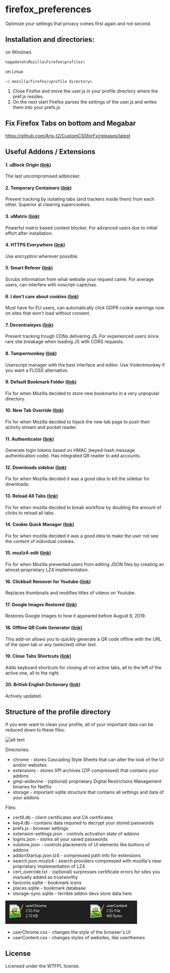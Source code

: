 # firefox_preferences
Optimize your settings that privacy comes first again and not second.

## Installation and directories:
on Windows
```
%appdata%\Mozilla\Firefox\profiles\
```
on Linux
```
~/.mozilla/firefox/<profile directory>
```

1) Close Firefox and move the user.js in your profile directory where the pref.js resides.
2) On the next start Firefox parses the settings of the user.js and writes them into your prefs.js 

## Fix Firefox Tabs on bottom and Megabar

https://github.com/Aris-t2/CustomCSSforFx/releases/latest

## Useful Addons / Extensions

#### 1. uBlock Origin ([link](https://addons.mozilla.org/en-US/firefox/addon/ublock-origin/))
The last uncompromised adblocker.

#### 2. Temporary Containers ([link](https://addons.mozilla.org/en-US/firefox/addon/temporary-containers/))
Prevent tracking by isolating tabs (and trackers inside them) from each other. Superior at clearing supercookies.

#### 3. uMatrix ([link](https://addons.mozilla.org/en-US/firefox/addon/umatrix/))
Powerful matrix based content blocker. For advanced users due to initial effort after installation.

#### 4. HTTPS Everywhere ([link](https://addons.mozilla.org/en-US/firefox/addon/https-everywhere/))
Use encryption wherever possible.

#### 5. Smart Referer ([link](https://addons.mozilla.org/en-US/firefox/addon/smart-referer/))
Scrubs information from what website your request came. For average users, can interfere with noscript-captchas.

#### 6. I don't care about cookies ([link](https://addons.mozilla.org/en-US/firefox/addon/i-dont-care-about-cookies/))
Must have for EU users, can automatically click GDPR cookie warnings now on sites that won't load without consent.

#### 7. Decentraleyes ([link](https://addons.mozilla.org/en-US/firefox/addon/decentraleyes/))
Prevent tracking trough CDNs delivering JS. For experienced users since rare site breakage when loading JS with CORS requests.

#### 8. Tampermonkey ([link](https://addons.mozilla.org/en-US/firefox/addon/tampermonkey/))
Userscript manager with the best interface and editor. Use Violentmonkey if you want a FLOSS alternative.

#### 9. Default Bookmark Folder ([link](https://addons.mozilla.org/en-US/firefox/addon/default-bookmark-folder/))
Fix for when Mozilla decided to store new bookmarks in a very unpopular directory.

#### 10. New Tab Override ([link](https://addons.mozilla.org/en-US/firefox/addon/new-tab-override/))
Fix for when Mozilla decided to hijack the new tab page to push their activity stream and pocket reader.

#### 11. Authenticator ([link](https://addons.mozilla.org/en-US/firefox/addon/auth-helper/))
Generate login tokens based on HMAC (keyed-hash message authentication code). Has integrated QR reader to add accounts.

#### 12. Downloads sidebar ([link](https://addons.mozilla.org/en-US/firefox/addon/downloads-sidebar/))
Fix for when Mozilla decided it was a good idea to kill the sidebar for downloads.

#### 13. Reload All Tabs ([link](https://addons.mozilla.org/en-US/firefox/addon/reload-all-tabs/))
Fix for when mozilla decided to break workflow by doubling the amount of clicks to reload all tabs.

#### 14. Cookie Quick Manager ([link](https://addons.mozilla.org/en-US/firefox/addon/cookie-quick-manager/))
Fix for when mozilla decided it was a good idea to make the user not see the content of individual cookies.

#### 15. mozlz4-edit ([link](https://addons.mozilla.org/en-US/firefox/addon/mozlz4-edit/))
Fix for when Mozilla prevented users from editing JSON files by creating an almost-proprietary LZ4 implementation.

#### 16. Clickbait Remover for Youtube ([link](https://addons.mozilla.org/en-US/firefox/addon/clickbait-remover-for-youtube/))
Replaces thumbnails and modifies titles of videos on Youtube.

#### 17. Google Images Restored ([link](https://addons.mozilla.org/en-US/firefox/addon/google-images-restored/))
Restores Google Images to how it appeared before August 6, 2019.

#### 18. Offline QR Code Generator ([link](https://addons.mozilla.org/en-US/firefox/addon/offline-qr-code-generator/))
This add-on allows you to quickly generate a QR code offline with the URL of the open tab or any (selected) other text.

#### 19. Close Tabs Shortcuts ([link](https://addons.mozilla.org/en-US/firefox/addon/close-tabs-shortcuts/))
Adds keyboard shortcuts for closing all not active tabs, all to the left of the active one, all to the right.

#### 20. British English Dictionary ([link](https://addons.mozilla.org/en-US/firefox/addon/british-english-dictionary-2/))
Actively updated.

## Structure of the profile directory

If you ever want to clean your profile, all of your important data can be reduced down to these files:

![alt text](https://raw.githubusercontent.com/ran-sama/firefox-preferences/master/images/profile_structure_1.png)

Directories:
* chrome - stores Cascading Style Sheets that can alter the look of the UI and/or websites
* extensions - stores XPI archives (ZIP compressed) that contains your addons
* gmp-widevine - (optional) proprietary Digital Restrictions Management binaries for Netflix
* storage - important sqlite structure that contains all settings and data of your addons

Files:
* cert9.db - client certificates and CA certificates
* key4.db - contains data required to decrypt your stored passwords
* prefs.js - browser settings
* extension-settings.json - controls activation state of addons
* logins.json - stores all your saved passwords
* xulstore.json - controls placements of UI elements like buttons of addons
* addonStartup.json.lz4 - compressed path info for extensions
* search.json.mozlz4 - search providers compressed with mozilla's near proprietary implementation of LZ4
* cert_override.txt - (optional) surpresses certificate errors for sites you manually added as trustworthy
* favicons.sqlite - bookmark icons
* places.sqlite - bookmark database
* storage-sync.sqlite - terrible addon devs store data here

![alt text](https://raw.githubusercontent.com/ran-sama/firefox-preferences/master/images/profile_structure_2.png)

* userChrome.css - changes the style of the browser's UI
* userContent.css - changes styles of websites, like userthemes

## License
Licensed under the WTFPL license.
